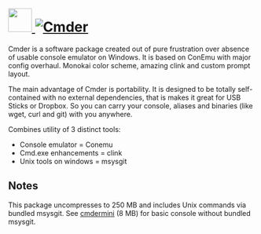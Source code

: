 # [<img src="https://cdn.jsdelivr.net/gh/AdmiringWorm/chocolatey-packages@080159cc943e64b1784b3847e24f5a9db219642e/automatic/cmder/icons/cmder.png" height="48" width="48" /> ![Cmder](https://img.shields.io/chocolatey/v/cmder.svg?label=Cmder&style=for-the-badge)](https://community.chocolatey.org/packages/cmder)

Cmder is a software package created out of pure frustration over absence of usable console emulator on Windows. It is based on ConEmu with major config overhaul. Monokai color scheme, amazing clink and custom prompt layout.

The main advantage of Cmder is portability. It is designed to be totally self-contained with no external dependencies, that is makes it great for USB Sticks or Dropbox. So you can carry your console, aliases and binaries (like wget, curl and git) with you anywhere.

Combines utility of 3 distinct tools:

- Console emulator = Conemu
- Cmd.exe enhancements = clink
- Unix tools on windows = msysgit

## Notes

This package uncompresses to 250 MB and includes Unix commands via bundled msysgit.
See [cmdermini](https://community.chocolatey.org/packages/cmdermini) (8 MB) for basic console without bundled msysgit.
